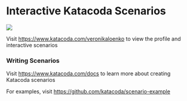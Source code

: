 # Interactive Katacoda Scenarios

[![](http://shields.katacoda.com/katacoda/veronikaloenko/count.svg)](https://www.katacoda.com/veronikaloenko "Get your profile on Katacoda.com")

Visit https://www.katacoda.com/veronikaloenko to view the profile and interactive scenarios

### Writing Scenarios
Visit https://www.katacoda.com/docs to learn more about creating Katacoda scenarios

For examples, visit https://github.com/katacoda/scenario-example
